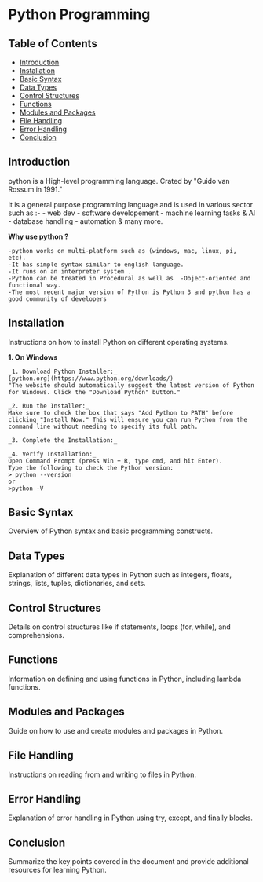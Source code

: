 # Python Programming

## Table of Contents
- [Introduction](#introduction)
- [Installation](#installation)
- [Basic Syntax](#basic-syntax)
- [Data Types](#data-types)
- [Control Structures](#control-structures)
- [Functions](#functions)
- [Modules and Packages](#modules-and-packages)
- [File Handling](#file-handling)
- [Error Handling](#error-handling)
- [Conclusion](#conclusion)

## Introduction

python is a High-level programming language.
Crated by "Guido van Rossum in 1991."

It is a general purpose programming language and is used in various sector such as :-
    - web dev
    - software developement
    - machine learning tasks & AI
    - database handling 
    - automation & many more.

**Why use python ?**

    -python works on multi-platform such as (windows, mac, linux, pi, etc).
    -It has simple syntax similar to english language.
    -It runs on an interpreter system . 
    -Python can be treated in Procedural as well as  -Object-oriented and functional way.
    -The most recent major version of Python is Python 3 and python has a good community of developers



## Installation
Instructions on how to install Python on different operating systems.

**1. On Windows**
    
    _1. Download Python Installer:_
    [python.org](https://www.python.org/downloads/)
    "The website should automatically suggest the latest version of Python for Windows. Click the "Download Python" button."

    _2. Run the Installer:_
    Make sure to check the box that says "Add Python to PATH" before clicking "Install Now." This will ensure you can run Python from the command line without needing to specify its full path.

    _3. Complete the Installation:_

    _4. Verify Installation:_
    Open Command Prompt (press Win + R, type cmd, and hit Enter).
    Type the following to check the Python version:
    > python --version
    or
    >python -V


## Basic Syntax
Overview of Python syntax and basic programming constructs.

## Data Types
Explanation of different data types in Python such as integers, floats, strings, lists, tuples, dictionaries, and sets.

## Control Structures
Details on control structures like if statements, loops (for, while), and comprehensions.

## Functions
Information on defining and using functions in Python, including lambda functions.

## Modules and Packages
Guide on how to use and create modules and packages in Python.

## File Handling
Instructions on reading from and writing to files in Python.

## Error Handling
Explanation of error handling in Python using try, except, and finally blocks.

## Conclusion
Summarize the key points covered in the document and provide additional resources for learning Python.